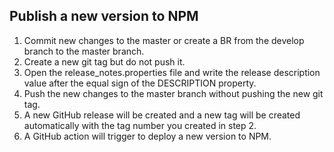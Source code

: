 ## Publish a new version to NPM

1. Commit new changes to the master or create a BR from the develop branch to the master branch.
2. Create a new git tag but do not push it.
3. Open the release_notes.properties file and write the release description value after the equal sign of the DESCRIPTION property.
4. Push the new changes to the master branch without pushing the new git tag.
5. A new GitHub release will be created and a new tag will be created automatically with the tag number you created in step 2.
6. A GitHub action will trigger to deploy a new version to NPM.